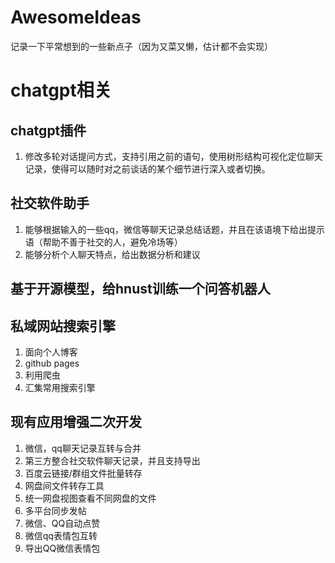 # AwesomeIdeas
记录一下平常想到的一些新点子（因为又菜又懒，估计都不会实现）

# chatgpt相关

## chatgpt插件
1. 修改多轮对话提问方式，支持引用之前的语句，使用树形结构可视化定位聊天记录，使得可以随时对之前谈话的某个细节进行深入或者切换。

## 社交软件助手
1. 能够根据输入的一些qq，微信等聊天记录总结话题，并且在该语境下给出提示语（帮助不善于社交的人，避免冷场等）
2. 能够分析个人聊天特点，给出数据分析和建议

## 基于开源模型，给hnust训练一个问答机器人

## 私域网站搜索引擎
1. 面向个人博客
2. github pages
3. 利用爬虫
4. 汇集常用搜索引擎

## 现有应用增强二次开发
1. 微信，qq聊天记录互转与合并
2. 第三方整合社交软件聊天记录，并且支持导出
3. 百度云链接/群组文件批量转存
4. 网盘间文件转存工具
5. 统一网盘视图查看不同网盘的文件
6. 多平台同步发帖
7. 微信、QQ自动点赞
8. 微信qq表情包互转
9. 导出QQ微信表情包
